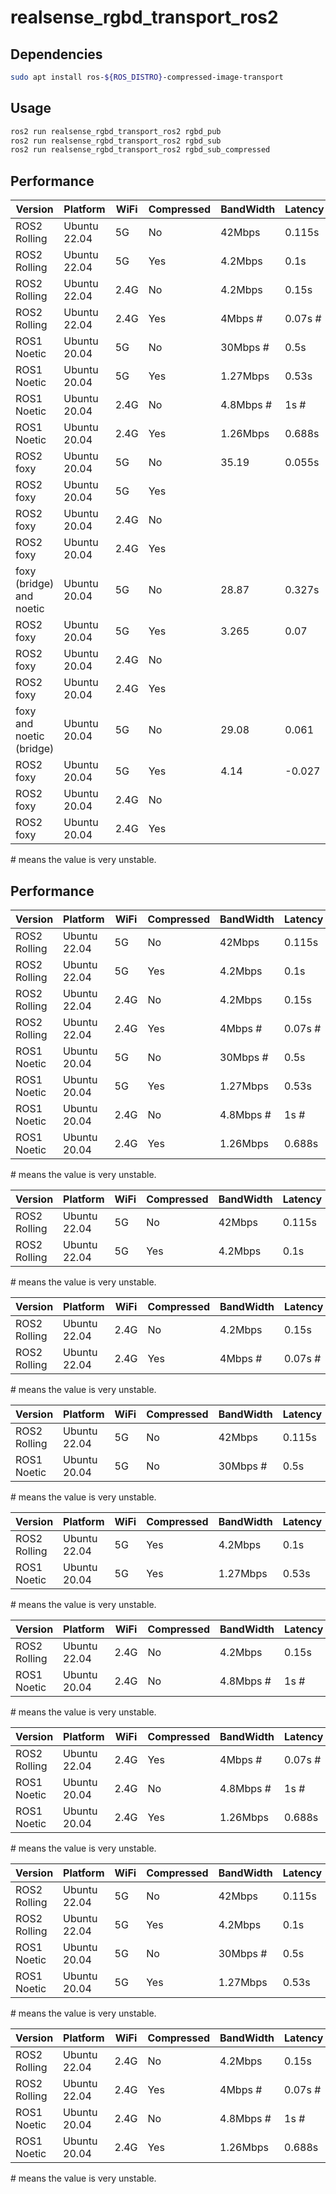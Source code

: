 # realsense_rgbd_transport_ros2

## Dependencies
```bash
sudo apt install ros-${ROS_DISTRO}-compressed-image-transport
```

## Usage
```bash
ros2 run realsense_rgbd_transport_ros2 rgbd_pub
ros2 run realsense_rgbd_transport_ros2 rgbd_sub
ros2 run realsense_rgbd_transport_ros2 rgbd_sub_compressed
```

## Performance
| Version                  | Platform     | WiFi | Compressed | BandWidth | Latency | Frequency |
|--------------------------|--------------|------|------------|-----------|---------|-----------|
| ROS2 Rolling             | Ubuntu 22.04 | 5G   | No         | 42Mbps    | 0.115s  | 24        |
| ROS2 Rolling             | Ubuntu 22.04 | 5G   | Yes        | 4.2Mbps   | 0.1s    | 29.9      |
| ROS2 Rolling             | Ubuntu 22.04 | 2.4G | No         | 4.2Mbps   | 0.15s   | 3         |
| ROS2 Rolling             | Ubuntu 22.04 | 2.4G | Yes        | 4Mbps #   | 0.07s # | 13 #      |
| ROS1 Noetic              | Ubuntu 20.04 | 5G   | No         | 30Mbps #  | 0.5s    | 20 #      |
| ROS1 Noetic              | Ubuntu 20.04 | 5G   | Yes        | 1.27Mbps  | 0.53s   | 20        |
| ROS1 Noetic              | Ubuntu 20.04 | 2.4G | No         | 4.8Mbps # | 1s #    | 3 #       |
| ROS1 Noetic              | Ubuntu 20.04 | 2.4G | Yes        | 1.26Mbps  | 0.688s  | 15.7      |
| ROS2 foxy                | Ubuntu 20.04 | 5G   | No         | 35.19     | 0.055s  | 23.1      |
| ROS2 foxy                | Ubuntu 20.04 | 5G   | Yes        |           |         |           |
| ROS2 foxy                | Ubuntu 20.04 | 2.4G | No         |           |         |           |
| ROS2 foxy                | Ubuntu 20.04 | 2.4G | Yes        |           |         |           |
| foxy (bridge) and noetic | Ubuntu 20.04 | 5G   | No         | 28.87     | 0.327s  | 21.5      |
| ROS2 foxy                | Ubuntu 20.04 | 5G   | Yes        | 3.265     | 0.07    | 29.99     |
| ROS2 foxy                | Ubuntu 20.04 | 2.4G | No         |           |         |           |
| ROS2 foxy                | Ubuntu 20.04 | 2.4G | Yes        |           |         |           |
| foxy and noetic (bridge) | Ubuntu 20.04 | 5G   | No         | 29.08     | 0.061   | 22.663    |
| ROS2 foxy                | Ubuntu 20.04 | 5G   | Yes        | 4.14      | -0.027  | 30.02     |
| ROS2 foxy                | Ubuntu 20.04 | 2.4G | No         |           |         |           |
| ROS2 foxy                | Ubuntu 20.04 | 2.4G | Yes        |           |         |           |

\# means the value is very unstable.

## Performance
| Version      | Platform     | WiFi | Compressed | BandWidth | Latency | Frequency |
|--------------|--------------|------|------------|-----------|---------|-----------|
| ROS2 Rolling | Ubuntu 22.04 | 5G   | No         | 42Mbps    | 0.115s  | 24        |
| ROS2 Rolling | Ubuntu 22.04 | 5G   | Yes        | 4.2Mbps   | 0.1s    | 29.9      |
| ROS2 Rolling | Ubuntu 22.04 | 2.4G | No         | 4.2Mbps   | 0.15s   | 3         |
| ROS2 Rolling | Ubuntu 22.04 | 2.4G | Yes        | 4Mbps #   | 0.07s # | 13 #      |
| ROS1 Noetic  | Ubuntu 20.04 | 5G   | No         | 30Mbps #  | 0.5s    | 20 #      |
| ROS1 Noetic  | Ubuntu 20.04 | 5G   | Yes        | 1.27Mbps  | 0.53s   | 20        |
| ROS1 Noetic  | Ubuntu 20.04 | 2.4G | No         | 4.8Mbps # | 1s #    | 3 #       |
| ROS1 Noetic  | Ubuntu 20.04 | 2.4G | Yes        | 1.26Mbps  | 0.688s  | 15.7      |

\# means the value is very unstable.

| Version      | Platform     | WiFi | Compressed | BandWidth | Latency | Frequency |
|--------------|--------------|------|------------|-----------|---------|-----------|
| ROS2 Rolling | Ubuntu 22.04 | 5G   | No         | 42Mbps    | 0.115s  | 24        |
| ROS2 Rolling | Ubuntu 22.04 | 5G   | Yes        | 4.2Mbps   | 0.1s    | 29.9      |

\# means the value is very unstable.

| Version      | Platform     | WiFi | Compressed | BandWidth | Latency | Frequency |
|--------------|--------------|------|------------|-----------|---------|-----------|
| ROS2 Rolling | Ubuntu 22.04 | 2.4G | No         | 4.2Mbps   | 0.15s   | 3         |
| ROS2 Rolling | Ubuntu 22.04 | 2.4G | Yes        | 4Mbps #   | 0.07s # | 13 #      |

\# means the value is very unstable.

| Version      | Platform     | WiFi | Compressed | BandWidth | Latency | Frequency |
|--------------|--------------|------|------------|-----------|---------|-----------|
| ROS2 Rolling | Ubuntu 22.04 | 5G   | No         | 42Mbps    | 0.115s  | 24        |
| ROS1 Noetic  | Ubuntu 20.04 | 5G   | No         | 30Mbps #  | 0.5s    | 20 #      |

\# means the value is very unstable.

| Version      | Platform     | WiFi | Compressed | BandWidth | Latency | Frequency |
|--------------|--------------|------|------------|-----------|---------|-----------|
| ROS2 Rolling | Ubuntu 22.04 | 5G   | Yes        | 4.2Mbps   | 0.1s    | 29.9      |
| ROS1 Noetic  | Ubuntu 20.04 | 5G   | Yes        | 1.27Mbps  | 0.53s   | 20        |

\# means the value is very unstable.

| Version      | Platform     | WiFi | Compressed | BandWidth | Latency | Frequency |
|--------------|--------------|------|------------|-----------|---------|-----------|
| ROS2 Rolling | Ubuntu 22.04 | 2.4G | No         | 4.2Mbps   | 0.15s   | 3         |
| ROS1 Noetic  | Ubuntu 20.04 | 2.4G | No         | 4.8Mbps # | 1s #    | 3 #       |

\# means the value is very unstable.

| Version      | Platform     | WiFi | Compressed | BandWidth | Latency | Frequency |
|--------------|--------------|------|------------|-----------|---------|-----------|
| ROS2 Rolling | Ubuntu 22.04 | 2.4G | Yes        | 4Mbps #   | 0.07s # | 13 #      |
| ROS1 Noetic  | Ubuntu 20.04 | 2.4G | No         | 4.8Mbps # | 1s #    | 3 #       |
| ROS1 Noetic  | Ubuntu 20.04 | 2.4G | Yes        | 1.26Mbps  | 0.688s  | 15.7      |

\# means the value is very unstable.

| Version      | Platform     | WiFi | Compressed | BandWidth | Latency | Frequency |
|--------------|--------------|------|------------|-----------|---------|-----------|
| ROS2 Rolling | Ubuntu 22.04 | 5G   | No         | 42Mbps    | 0.115s  | 24        |
| ROS2 Rolling | Ubuntu 22.04 | 5G   | Yes        | 4.2Mbps   | 0.1s    | 29.9      |
| ROS1 Noetic  | Ubuntu 20.04 | 5G   | No         | 30Mbps #  | 0.5s    | 20 #      |
| ROS1 Noetic  | Ubuntu 20.04 | 5G   | Yes        | 1.27Mbps  | 0.53s   | 20        |

\# means the value is very unstable.

| Version      | Platform     | WiFi | Compressed | BandWidth | Latency | Frequency |
|--------------|--------------|------|------------|-----------|---------|-----------|
| ROS2 Rolling | Ubuntu 22.04 | 2.4G | No         | 4.2Mbps   | 0.15s   | 3         |
| ROS2 Rolling | Ubuntu 22.04 | 2.4G | Yes        | 4Mbps #   | 0.07s # | 13 #      |
| ROS1 Noetic  | Ubuntu 20.04 | 2.4G | No         | 4.8Mbps # | 1s #    | 3 #       |
| ROS1 Noetic  | Ubuntu 20.04 | 2.4G | Yes        | 1.26Mbps  | 0.688s  | 15.7      |

\# means the value is very unstable.

